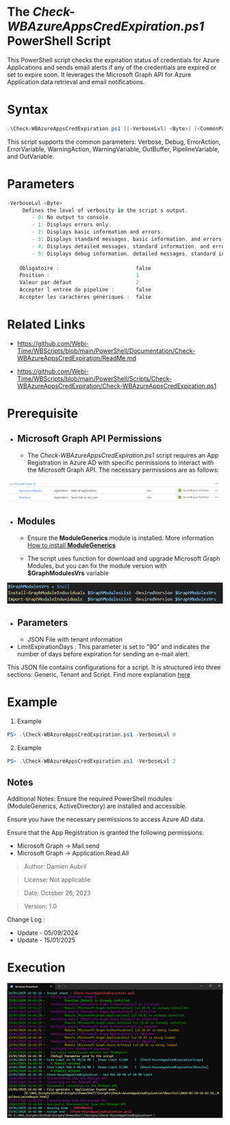 ﻿# The *Check-WBAzureAppsCredExpiration.ps1* PowerShell Script

This PowerShell script checks the expiration status of credentials for Azure Applications and sends email alerts if any 
of the credentials are expired or set to expire soon. It leverages the Microsoft Graph API for Azure Application data 
retrieval and email notifications.

# Syntax
```powershell
.\Check-WBAzureAppsCredExpiration.ps1 [[-VerboseLvl] <Byte>] [<CommonParameters>]
```

This script supports the common parameters: Verbose, Debug, ErrorAction, ErrorVariable, WarningAction, 
WarningVariable, OutBuffer, PipelineVariable, and OutVariable.

# Parameters
```powershell
-VerboseLvl <Byte>
     Defines the level of verbosity in the script s output.
        - 0: No output to console.
        - 1: Displays errors only.
        - 2: Displays basic information and errors.
        - 3: Displays standard messages, basic information, and errors.
        - 4: Displays detailed messages, standard information, and errors.
        - 5: Displays debug information, detailed messages, standard information, and errors.
    
    Obligatoire :                         false
    Position :                            1
    Valeur par défaut                     2
    Accepter l entrée de pipeline :       false
    Accepter les caractères génériques :  false
```


# Related Links
- https://github.com/Webi-Time/WBScripts/blob/main/PowerShell/Documentation/Check-WBAzureAppsCredExpiration/ReadMe.md

- https://github.com/Webi-Time/WBScripts/blob/main/PowerShell/Scripts/Check-WBAzureAppsCredExpiration/Check-WBAzureAppsCredExpiration.ps1
# Prerequisite
- ## Microsoft Graph API Permissions
	- The *Check-WBAzureAppsCredExpiration.ps1* script requires an App Registration in Azure AD with specific permissions to interact with the Microsoft Graph API. The necessary permissions are as follows:

<p align='center'>
<img src='Check-WBAzureAppsCredExpiration-Right.png' alt='Check-WBAzureAppsCredExpiration permissions' width='auto' height='auto' />
</p>

- ## Modules
	- Ensure the **ModuleGenerics** module is installed. More information [How to install **ModuleGenerics**](/PowerShell/ReadMe-Modules-Installation.md)

	- The script uses function for download and upgrade Microsoft Graph Modules, but you can fix the module version with **$GraphModulesVrs** variable
<p align='center'>
<img src='/Datas/Images/FixMsGraphModuleVersion.png' alt='FixMsGraphModuleVersion' width='auto' height='auto' />
</p>

- ## Parameters
	- JSON File with tenant information
- LimitExpirationDays : This parameter is set to "90" and indicates the number of days before expiration for sending an e-mail alert.

This JSON file contains configurations for a script. It is structured into three sections: Generic, Tenant and Script. Find more explanation [here](/PowerShell/ReadMe-JSON-File.md)

# Example

1. Example
```powershell
PS> .\Check-WBAzureAppsCredExpiration.ps1 -VerboseLvl 0
```

2. Example
```powershell
PS> .\Check-WBAzureAppsCredExpiration.ps1 -VerboseLvl 2
```

## Notes
Additional Notes:
Ensure the required PowerShell modules (ModuleGenerics, ActiveDirectory) are installed and accessible.
 
Ensure you have the necessary permissions to access Azure AD data.

Ensure that the App Registration is granted the following permissions:
- Microsoft Graph -> Mail.send
- Microsoft Graph -> Application.Read.All

>Author: Damien Aubril

>License: Not applicable

>Date: October 26, 2023


>Version: 1.0

Change Log :
- Update - 05/09/2024
- Update - 15/01/2025

# Execution
<img src='Check-WBAzureAppsCredExpiration-Execution.png' alt='Check-WBAzureAppsCredExpiration-Execution' width='auto' height='auto' />

